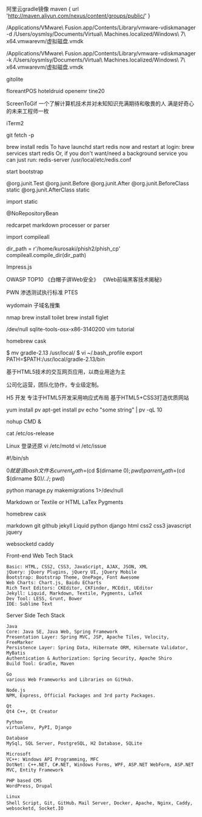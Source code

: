 阿里云gradle镜像
maven { url 'http://maven.aliyun.com/nexus/content/groups/public/' }

/Applications/VMware\ Fusion.app/Contents/Library/vmware-vdiskmanager -d /Users/oysmlsy/Documents/Virtual\ Machines.localized/Windows\ 7\ x64.vmwarevm/虚拟磁盘.vmdk

/Applications/VMware\ Fusion.app/Contents/Library/vmware-vdiskmanager -k /Users/oysmlsy/Documents/Virtual\ Machines.localized/Windows\ 7\ x64.vmwarevm/虚拟磁盘.vmdk

gitolite

floreantPOS
hoteldruid
openemr
tine20


ScreenToGif
一个了解计算机技术并对未知知识充满期待和敬畏的人
满是好奇心的未来工程师一枚


iTerm2

git fetch -p

brew install redis
To have launchd start redis now and restart at login:
  brew services start redis
Or, if you don't want/need a background service you can just run:
  redis-server /usr/local/etc/redis.conf

start bootstrap

@org.junit.Test
@org.junit.Before
@org.junit.After
@org.junit.BeforeClass static
@org.junit.AfterClass static

import static

@NoRepositoryBean

redcarpet markdown processer or parser




import compileall

dir_path = r'/home/kurosaki/phish2/phish_cp'
compileall.compile_dir(dir_path)





Impress.js


OWASP TOP10
《白帽子讲Web安全》
《Web前端黑客技术揭秘》


PWN
渗透测试执行标准 PTES


wydomain
子域名搜集

nmap
brew install toilet
brew install figlet


/dev/null
sqlite-tools-osx-x86-3140200
vim tutorial

homebrew cask

$ mv gradle-2.13 /usr/local/
$ vi ~/.bash_profile
export PATH=$PATH:/usr/local/gradle-2.13/bin

基于HTML5技术的交互网页应用，以商业用途为主

公司化运营，团队化协作，专业级定制。

H5 开发
专注于HTML5开发采用响应式布局
基于HTML5+CSS3打造优质网站

yum install pv
apt-get install pv
echo "some string" | pv -qL 10

nohup CMD &

cat /etc/os-release

Linux 登录还原
vi /etc/motd
vi /etc/issue


#!/bin/sh

$0就是该bash文件名
current_path=$(cd $(dirname $0); pwd)
parrent_path=$(cd $(dirname $0)/../; pwd)

python manage.py makemigrations 1>/dev/null



Markdown or Textile or HTML
LaTex
Pygments

homebrew cask

markdown
git
github
jekyll
Liquid
python
django
html
css2
css3
javascript
jquery

websocketd
caddy


Front-end Web Tech Stack

	Basic: HTML, CSS2, CSS3, JavaScript, AJAX, JSON, XML
	jQuery: jQuery Plugins, jQuery UI, jQuery Mobile
	Bootstrap: Bootstrap Theme, OnePage, Font Awesome
	Web Charts: Chart.js, Baidu ECharts
	Rich Text Editors: CKEditor, CKFinder, MCEdit, UEditor
	Jekyll: Liquid, Markdown, Textile, Pygments, LaTeX
	Dev Tool: LESS, Grunt, Bower
	IDE: Sublime Text


Server Side Tech Stack

	Java
	Core: Java SE, Java Web, Spring Framework
	Presentation Layer: Spring MVC, JSP, Apache Tiles, Velocity, FreeMarker
	Persistence Layer: Spring Data, Hibernate ORM, Hibernate Validator, MyBatis
	Authentication & Authorization: Spring Security, Apache Shiro
	Build Tool: Gradle, Maven

	Go
	various Web Frameworks and Libraries on GitHub.

	Node.js
	NPM, Express, Official Packages and 3rd party Packages.

	Qt
	Qt4 C++, Qt Creator

	Python
	virtualenv, PyPI, Django

	Database
	MySql, SQL Server, PostgreSQL, H2 Database, SQLite

	Microsoft
	VC++: Windows API Programming, MFC
	DotNet: C++.NET, C#.NET, Windows Forms, WPF, ASP.NET WebForm, ASP.NET MVC, Entity Framework

	PHP based CMS
	WordPress, Drupal

	Linux
	Shell Script, Git, GitHub，Mail Server, Docker, Apache, Nginx, Caddy, websocketd, Socket.IO






